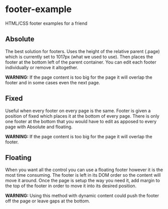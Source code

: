 # footer-example
HTML/CSS footer examples for a friend


## Absolute 

The best solution for footers.  Uses the height of the relative parent (.page) which is currently set to 1017px (what we used to use). Then places the footer at the bottom left of the parent container.  You can edit each footer individually or remove it altogether. 

**WARNING:** If the page content is too big for the page it will overlap the footer and in some cases even the next page.
## Fixed
Useful when every footer on every page is the same.  Footer is given a position of fixed which places it at the bottom of every page.  There is only one footer at the bottom that you would have to edit as apposed to every page with Absolute and floating.

**WARNING:** If the page content is too big for the page it will overlap the footer.
## Floating
When you want all the control you can use a floating footer however it is the most time consuming. The footer is left in its DOM order so the content will move it around. Once the page is setup the way you need it, add margin to the top of the footer in order to move it into its desired position. 

**WARNING:** Using this method with dynamic content could push the footer off the page or leave gaps at the bottom.
